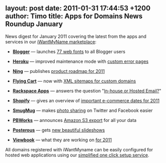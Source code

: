 layout: post
date: 2011-01-31 17:44:53 +1200
author: Timo
title: Apps for Domains News Roundup January
----

News digest for January 2011 covering the latest from the apps and services in our [iWantMyName marketplace](https://iwantmyname.com/services/featured):

*   [**Blogger**](https://iwantmyname.com/features/applications/custom-domain-apps/blogs/blogger-blogspot-free-blog-with-own-url) &mdash; launches [77 web fonts](http://buzz.blogger.com/2011/01/quick-brown-fox.html) to all Blogger users

*   [**Heroku**](https://iwantmyname.com/services/developer/heroku-cloud-hosting-custom-domain) &mdash; improved maintenance mode with [custom error pages](http://blog.heroku.com/archives/2011/1/7/improved_maintenance_mode_for_all_apps)

*   [**Ning**](https://iwantmyname.com/features/applications/custom-domain-apps/social-networks/ning-hosted-whitelabel-dns-setup) &mdash; publishes [product roadmap for 2011](http://creators.ning.com/page/product-roadmap)

*   [**Flying Cart**](https://iwantmyname.com/services/ecommerce-hosting/customize-flyingcart-with-your-own-domain) &mdash; now with [XML sitemaps for custom domains](http://flyingcart.com/blog/new-feature-xml-sitemaps-for-custom-domains)

*   [**Rackspace Apps**](https://iwantmyname.com/services/email-hosting/rackspace-apps) &mdash; answers the question "[In-house or Hosted Email?](http://www.rackspace.com/apps/blog/2011/01/in-house_or_hosted_email/)"

*   [**Shopify**](https://iwantmyname.com/features/applications/custom-domain-apps/e-commerce/shopify-hosted-online-store-platform-and-shop-software) &mdash; gives an overview of [important e-commerce dates for 2011](http://blog.shopify.com/2011/1/12/planning-ahead-for-important-e-commerce-dates)

*   [**SmugMug**](https://iwantmyname.com/services/portfolio/own-domain-on-smugmug-portfolio) &mdash; makes [photo sharing](http://news.smugmug.com/2011/01/07/follow-me-links-for-twitter-and-facebook-bug-fixes/) on Twitter and Facebook easier

*   [**PBWorks**](https://iwantmyname.com/features/applications/custom-domain-apps/wikis/pbworks-hosted-wiki-with-own-url) &mdash; announces [Amazon S3 export](http://blog.pbworks.com/2011/01/13/s3export/) for all your data

*   [**Posterous**](https://iwantmyname.com/features/applications/custom-domain-apps/blogs/posterous-blog-photos-mp3-video-by-email) &mdash; gets [new beautiful slideshows](http://blog.posterous.com/show-off-your-posterous-photos-beautiful-slid)

*   [**Viewbook**](https://iwantmyname.com/services/portfolio-hosting/register-your-own-domain-for-viewbook) &mdash; what they are working on [for 2011](http://archived.link/http://www.viewbook.com/weblog/2011/01/14/what-we-are-working-on-for-2011)

All domains registered with iWantMyname can be easily configured for hosted web applications using our [simplified one click setup service](https://iwantmyname.com/services).

